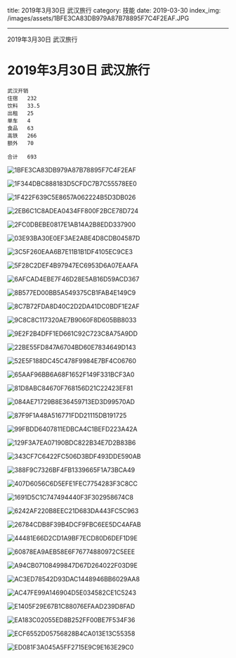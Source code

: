 title: 2019年3月30日 武汉旅行
category: 技能
date: 2019-03-30
index_img: /images/assets/1BFE3CA83DB979A87B78895F7C4F2EAF.JPG

---

2019年3月30日 武汉旅行

<!--more-->

<!--
 * @Author: 柯军
 * @Date: 2019-08-14 12:43:15
 * @Description: 
 -->
# 2019年3月30日 武汉旅行

```
武汉开销
住宿   232
饮料   33.5
出租   25
单车   4
食品   63
高铁   266
额外   70

合计   693
```

![1BFE3CA83DB979A87B78895F7C4F2EAF](/images/assets/1BFE3CA83DB979A87B78895F7C4F2EAF.JPG)

![1F344DBC888183D5CFDC7B7C55578EE0](/images/assets/1F344DBC888183D5CFDC7B7C55578EE0.JPG)

![1F422F639C5E8657A062224B5D3DB026](/images/assets/1F422F639C5E8657A062224B5D3DB026.JPG)

![2EB6C1C8ADEA0434FF800F2BCE78D724](/images/assets/2EB6C1C8ADEA0434FF800F2BCE78D724.JPG)

![2FC0DBEBE0817E1AB14A2B8EDD337900](/images/assets/2FC0DBEBE0817E1AB14A2B8EDD337900.JPG)

![03E93BA30E0EF3AE2ABE4D8CDB04587D](/images/assets/03E93BA30E0EF3AE2ABE4D8CDB04587D.JPG)

![3C5F260EAA6B7E11B1B1DF4105EC9CE3](/images/assets/3C5F260EAA6B7E11B1B1DF4105EC9CE3.JPG)

![5F28C2DEF4B97947EC6953D6A07EAAFA](/images/assets/5F28C2DEF4B97947EC6953D6A07EAAFA.JPG)

![6AFCAD4EBE7F46D28E5AB16D59ACD367](/images/assets/6AFCAD4EBE7F46D28E5AB16D59ACD367.JPG)

![8B577ED00BB5A549375CB1FAB4E149C9](/images/assets/8B577ED00BB5A549375CB1FAB4E149C9.JPG)

![8C7B72FDA8D40C2D2DA41DC0BDF1E2AF](/images/assets/8C7B72FDA8D40C2D2DA41DC0BDF1E2AF.JPG)

![9C8C8C117320AE7B9060F8D605BB8033](/images/assets/9C8C8C117320AE7B9060F8D605BB8033.JPG)

![9E2F2B4DFF1ED661C92C723C8A75A9DD](/images/assets/9E2F2B4DFF1ED661C92C723C8A75A9DD.JPG)

![22BE55FD847A6704BD60E7834649D143](/images/assets/22BE55FD847A6704BD60E7834649D143.JPG)

![52E5F188DC45C478F9984E7BF4C06760](/images/assets/52E5F188DC45C478F9984E7BF4C06760.JPG)

![65AAF96BB6A68F1652F149F331BCF3A0](/images/assets/65AAF96BB6A68F1652F149F331BCF3A0.JPG)

![81D8ABC84670F768156D21C22423EF81](/images/assets/81D8ABC84670F768156D21C22423EF81.JPG)

![084AE71729B8E36459713ED3D99570AD](/images/assets/084AE71729B8E36459713ED3D99570AD.JPG)

![87F9F1A48A516771FDD21115DB191725](/images/assets/87F9F1A48A516771FDD21115DB191725.JPG)

![99FBDD6407811EDBCA4C1BEFD223A42A](/images/assets/99FBDD6407811EDBCA4C1BEFD223A42A.JPG)

![129F3A7EA07190BDC822B34E7D2B83B6](/images/assets/129F3A7EA07190BDC822B34E7D2B83B6.JPG)

![343CF7C6422FC506D3BDF493DDE590AB](/images/assets/343CF7C6422FC506D3BDF493DDE590AB.JPG)

![388F9C7326BF4FB1339665F1A73BCA49](/images/assets/388F9C7326BF4FB1339665F1A73BCA49.JPG)

![407D6056C6D5EFE1FEC7754283F3C8CC](/images/assets/407D6056C6D5EFE1FEC7754283F3C8CC.JPG)

![1691D5C1C747494440F3F302958674C8](/images/assets/1691D5C1C747494440F3F302958674C8.JPG)

![6242AF220B8EEC21D683DA443FC5C963](/images/assets/6242AF220B8EEC21D683DA443FC5C963.JPG)

![26784CDB8F39B4DCF9FBC6EE5DC4AFAB](/images/assets/26784CDB8F39B4DCF9FBC6EE5DC4AFAB.JPG)

![44481E66D2CD1A9BF7ECD80D6DEF1D9E](/images/assets/44481E66D2CD1A9BF7ECD80D6DEF1D9E.JPG)

![60878EA9AEB58E6F76774880972C5EEE](/images/assets/60878EA9AEB58E6F76774880972C5EEE.JPG)

![A94CB07108499847D67D264022F03D9E](/images/assets/A94CB07108499847D67D264022F03D9E.JPG)

![AC3ED78542D93DAC1448946BB6029AA8](/images/assets/AC3ED78542D93DAC1448946BB6029AA8.JPG)

![AC47FE99A146904D5E034582CE1C5243](/images/assets/AC47FE99A146904D5E034582CE1C5243.JPG)

![E1405F29E67B1C88076EFAAD239D8FAD](/images/assets/E1405F29E67B1C88076EFAAD239D8FAD.JPG)

![EA183C02055ED8B252FF00BE7F534F36](/images/assets/EA183C02055ED8B252FF00BE7F534F36.JPG)

![ECF6552D05756828B4CA013E13C55358](/images/assets/ECF6552D05756828B4CA013E13C55358.JPG)

![ED081F3A045A5FF2715E9C9E163E29C0](/images/assets/ED081F3A045A5FF2715E9C9E163E29C0.JPG)